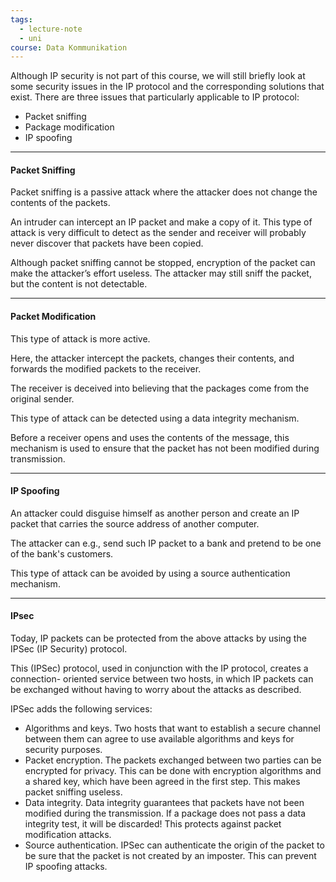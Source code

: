 ```yaml
---
tags:
  - lecture-note
  - uni
course: Data Kommunikation
---
```

Although IP security is not part of this course, we will still briefly look at some security issues in the IP protocol and the corresponding solutions that exist.
There are three issues that particularly applicable to IP protocol:
* Packet sniffing
* Package modification
* IP spoofing

***
#### Packet Sniffing
Packet sniffing is a passive attack where the attacker does not change the contents of the packets.

An intruder can intercept an IP packet and make a copy of it.
This type of attack is very difficult to detect as the sender and receiver will probably never discover that packets have been copied. 

Although packet sniffing cannot be stopped, encryption of the packet can make the attacker’s effort useless. The attacker may still sniff the packet, but the content is not detectable.

***
#### Packet Modification
This type of attack is more active.

Here, the attacker intercept the packets, changes their contents, and forwards the modified packets to the receiver. 

The receiver is deceived into believing that the packages come from the original sender. 

This type of attack can be detected using a data integrity mechanism. 

Before a receiver opens and uses the contents of the message, this mechanism is used to ensure that the packet has not been modified during transmission. 

***
#### IP Spoofing
An attacker could disguise himself as another person and create an IP packet that carries the source address of another computer. 

The attacker can e.g., send such IP packet to a bank and pretend to be one of the bank's customers. 

This type of attack can be avoided by using a source authentication mechanism.

***
#### IPsec
Today, IP packets can be protected from the above attacks by using the IPSec (IP Security) protocol.

This (IPSec) protocol, used in conjunction with the IP protocol, creates a connection- oriented service between two hosts, in which IP packets can be exchanged without having to worry about the attacks as described. 

IPSec adds the following services: 
* Algorithms and keys. Two hosts that want to establish a secure channel between them can agree to use available algorithms and keys for security purposes. 
* Packet encryption. The packets exchanged between two parties can be encrypted for privacy. This can be done with encryption algorithms and a shared key, which have been agreed in the first step. This makes packet sniffing useless. 
* Data integrity. Data integrity guarantees that packets have not been modified during the transmission. If a package does not pass a data integrity test, it will be discarded! This protects against packet modification attacks. 
* Source authentication. IPSec can authenticate the origin of the packet to be sure that the packet is not created by an imposter. This can prevent IP spoofing attacks.  